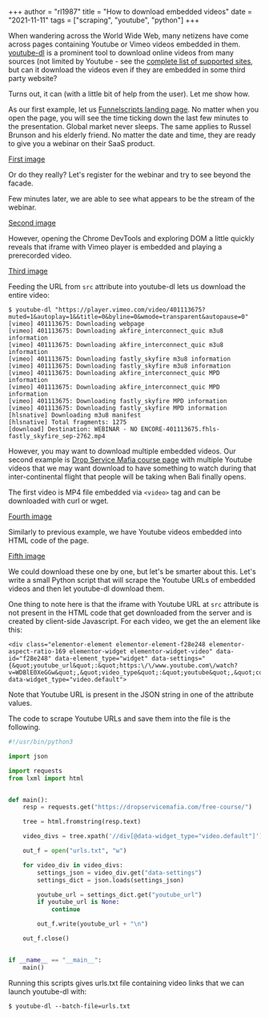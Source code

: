 +++
author = "rl1987"
title = "How to download embedded videos"
date = "2021-11-11"
tags = ["scraping", "youtube", "python"]
+++

When wandering across the World Wide Web, many netizens have come across pages containing Youtube or Vimeo videos embedded in them. [youtube-dl](https://youtube-dl.org/) is a prominent tool to download online videos from many sources (not limited by Youtube - see the [complete list of supported sites](https://ytdl-org.github.io/youtube-dl/supportedsites.html), but can it download the videos even if they are embedded in some third party website? 

Turns out, it can (with a little bit of help from the user). Let me show how.

As our first example, let us [Funnelscripts landing page](https://funnelscripts.com/funnelscripts-webclass). No matter when you open the page, you will see the time ticking down the last few minutes to the presentation. Global market never sleeps. The same applies to Russel Brunson and his elderly friend. No matter the date and time, they are ready to give you a webinar on their SaaS product.

[First image](/2021-11-11_17.31.39.png)

Or do they really? Let's register for the webinar and try to see beyond the facade.

Few minutes later, we are able to see what appears to be the stream of the webinar.

[Second image](/2021-11-11_17.43.12.png)

However, opening the Chrome DevTools and exploring DOM a little quickly reveals that iframe with Vimeo player is embedded and playing a prerecorded video.

[Third image](/2021-11-11_17.43.44.png)

Feeding the URL from `src` attribute into youtube-dl lets us download the entire video:

```
$ youtube-dl "https://player.vimeo.com/video/401113675?muted=1&autoplay=1&&title=0&byline=0&wmode=transparent&autopause=0"
[vimeo] 401113675: Downloading webpage
[vimeo] 401113675: Downloading akfire_interconnect_quic m3u8 information
[vimeo] 401113675: Downloading akfire_interconnect_quic m3u8 information
[vimeo] 401113675: Downloading fastly_skyfire m3u8 information
[vimeo] 401113675: Downloading fastly_skyfire m3u8 information
[vimeo] 401113675: Downloading akfire_interconnect_quic MPD information
[vimeo] 401113675: Downloading akfire_interconnect_quic MPD information
[vimeo] 401113675: Downloading fastly_skyfire MPD information
[vimeo] 401113675: Downloading fastly_skyfire MPD information
[hlsnative] Downloading m3u8 manifest
[hlsnative] Total fragments: 1275
[download] Destination: WEBINAR - NO ENCORE-401113675.fhls-fastly_skyfire_sep-2762.mp4
```

However, you may want to download multiple embedded videos. Our second example is [Drop Service Mafia course page](https://dropservicemafia.com/free-course/) with multiple Youtube videos that we may want download to have something to watch during that inter-continental flight that people will be taking when Bali finally opens.

The first video is MP4 file embedded via `<video>` tag and can be downloaded with curl or wget.

[Fourth image](/2021-11-11_18.09.37.png)

Similarly to previous example, we have Youtube videos embedded into HTML code of the page.

[Fifth image](/2021-11-11_18.09.37.png)

We could download these one by one, but let's be smarter about this. Let's write a small Python script that will scrape the Youtube URLs of embedded videos and then let youtube-dl download them.

One thing to note here is that the iframe with Youtube URL at `src` attribute is not present in the HTML code that get downloaded from the server and is created by client-side Javascript. For each video, we get the an element like this:

```
<div class="elementor-element elementor-element-f28e248 elementor-aspect-ratio-169 elementor-widget elementor-widget-video" data-id="f28e248" data-element_type="widget" data-settings="{&quot;youtube_url&quot;:&quot;https:\/\/www.youtube.com\/watch?v=WDBlE0XeGGw&quot;,&quot;video_type&quot;:&quot;youtube&quot;,&quot;controls&quot;:&quot;yes&quot;,&quot;aspect_ratio&quot;:&quot;169&quot;}" data-widget_type="video.default">
```

Note that Youtube URL is present in the JSON string in one of the attribute values.

The code to scrape Youtube URLs and save them into the file is the following.

```python
#!/usr/bin/python3

import json

import requests
from lxml import html


def main():
    resp = requests.get("https://dropservicemafia.com/free-course/")

    tree = html.fromstring(resp.text)

    video_divs = tree.xpath('//div[@data-widget_type="video.default"]')

    out_f = open("urls.txt", "w")

    for video_div in video_divs:
        settings_json = video_div.get("data-settings")
        settings_dict = json.loads(settings_json)

        youtube_url = settings_dict.get("youtube_url")
        if youtube_url is None:
            continue

        out_f.write(youtube_url + "\n")

    out_f.close()


if __name__ == "__main__":
    main()
```

Running this scripts gives urls.txt file containing video links that we can launch youtube-dl with:

```
$ youtube-dl --batch-file=urls.txt
```

